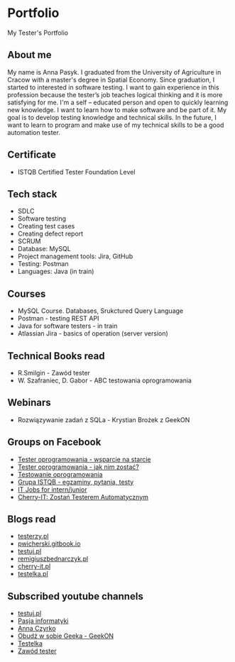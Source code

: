 # Portfolio
My Tester's Portfolio

## About me
My name is Anna Pasyk. I graduated from the University of Agriculture in Cracow with a master's degree in Spatial Economy. Since graduation, I started to interested in software testing. I want to gain experience in this profession because the tester’s job teaches logical thinking and it is more satisfying for me. I'm a self – educated person and open to quickly learning new knowledge. I want to learn how to make software and be part of it. My goal is to develop testing knowledge and technical skills. In the future, I want to learn to program and make use of my technical skills to be a good automation tester.

## Certificate
* ISTQB Certified Tester Foundation Level 

## Tech stack
* SDLC
* Software testing
* Creating test cases
* Creating defect report
* SCRUM
* Database: MySQL
* Project management tools: Jira, GitHub
* Testing: Postman
* Languages: Java (in train) 


## Courses
* MySQL Course. Databases, Srukctured Query Language
* Postman - testing REST API
* Java for software testers - in train
* Atlassian Jira - basics of operation (server version)


## Technical Books read
* R.Smilgin - Zawód tester
* W. Szafraniec, D. Gabor - ABC testowania oprogramowania

## Webinars
* Rozwiązywanie zadań z SQLa - Krystian Brożek z GeekON

## Groups on Facebook
* [Tester oprogramowania - wsparcie na starcie](https://www.facebook.com/groups/testeroprogramowania)
* [Tester oprogramowania - jak nim zostać?](https://www.facebook.com/groups/531570473876610)
* [Testowanie oprogramowania](https://www.facebook.com/groups/TestowanieOprogramowania)
* [Grupa ISTQB - egzaminy, pytania, testy](https://www.facebook.com/groups/194288250951242)
* [IT Jobs for intern/junior](https://www.facebook.com/groups/1561984417428846/announcements)
* [Cherry-IT: Zostań Testerem Automatycznym](https://www.facebook.com/groups/195487914423878)


## Blogs read
* [testerzy.pl](https://testerzy.pl)
* [pwicherski.gitbook.io](https://pwicherski.gitbook.io/testowanie-oprogramowania/)
* [testuj.pl](https://testuj.pl/blog/)
* [remigiuszbednarczyk.pl](https://remigiuszbednarczyk.pl/)
* [cherry-it.pl](http://cherry-it.pl/)
* [testelka.pl](https://testelka.pl/)


## Subscribed youtube channels
* [testuj.pl](https://www.youtube.com/channel/UC5nfCVMCEhYjCgnUoufoLhw/videos)
* [Pasja informatyki](https://www.youtube.com/channel/UCzn6vAfspIcagLax1fck_jw)
* [Anna Czyrko](https://www.youtube.com/channel/UCbBwAKA9RkCn-8fbzsWv-1A)
* [Obudź w sobie Geeka - GeekON](https://www.youtube.com/channel/UC0qnnzceIJlGS3gpiosdSZw/videos)
* [Testelka](https://www.youtube.com/channel/UC5D9qnAZlP2wod7znQR63pQ)
* [Zawód tester](https://www.youtube.com/channel/UCUJzan4zBUpWwS1yWZZCwUw/videos)



